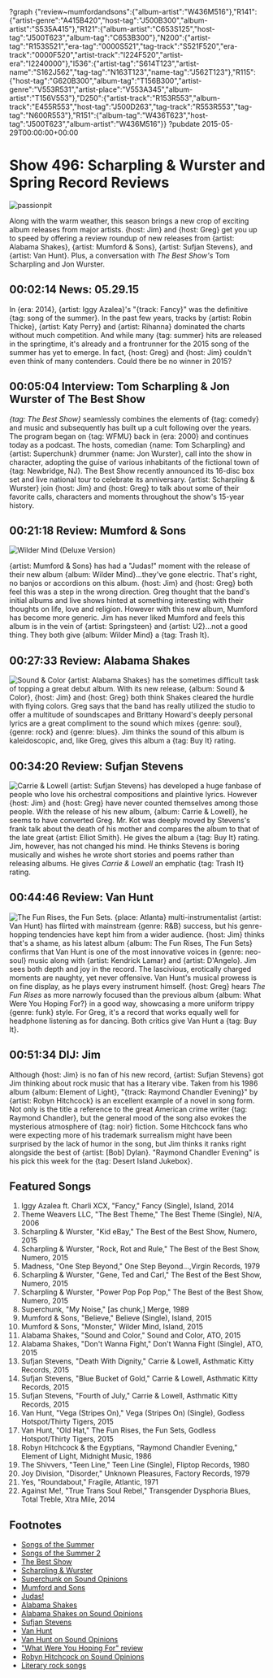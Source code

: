?graph {"review~mumfordandsons":{"album-artist":"W436M516"},"R141":{"artist-genre":"A415B420","host-tag":"J500B300","album-artist":"S535A415"},"R121":{"album-artist":"C653S125","host-tag":"J500T623","album-tag":"C653B300"},"N200":{"artist-tag":"R153S521","era-tag":"0000S521","tag-track":"S521F520","era-track":"0000F520","artist-track":"I224F520","artist-era":"I2240000"},"I536":{"artist-tag":"S614T123","artist-name":"S162J562","tag-tag":"N163T123","name-tag":"J562T123"},"R115":{"host-tag":"G620B300","album-tag":"T156B300","artist-genre":"V553R531","artist-place":"V553A345","album-artist":"T156V553"},"D250":{"artist-track":"R153R553","album-track":"E455R553","host-tag":"J500D263","tag-track":"R553R553","tag-tag":"N600R553"},"R151":{"album-tag":"W436T623","host-tag":"J500T623","album-artist":"W436M516"}}
?pubdate 2015-05-29T00:00:00+00:00

# Show 496: Scharpling & Wurster and Spring Record Reviews

![passionpit](http://sound-images.s3.amazonaws.com/images/2015/recordreview_web.jpg)

Along with the warm weather, this season brings a new crop of exciting album releases from major artists. {host: Jim} and {host: Greg} get you up to speed by offering a review roundup of new releases from {artist: Alabama Shakes}, {artist: Mumford & Sons}, {artist: Sufjan Stevens}, and {artist: Van Hunt}. Plus, a conversation with *The Best Show's* Tom Scharpling and Jon Wurster.

## 00:02:14 News: 05.29.15
In {era: 2014}, {artist: Iggy Azalea}'s "{track: Fancy}" was the definitive {tag: song of the summer}. In the past few years, tracks by {artist: Robin Thicke}, {artist: Katy Perry} and {artist: Rihanna} dominated the charts without much competition. And while many {tag: summer} hits are released in the springtime, it's already and a frontrunner for the 2015 song of the summer has yet to emerge. In fact, {host: Greg} and {host: Jim} couldn't even think of many contenders. Could there be no winner in 2015?

## 00:05:04 Interview: Tom Scharpling & Jon Wurster of The Best Show
*{tag: The Best Show}* seamlessly combines the elements of {tag: comedy} and music and subsequently has built up a cult following over the years. The program began on {tag: WFMU} back in {era: 2000} and continues today as a podcast. The hosts, comedian {name: Tom Scharpling} and {artist: Superchunk} drummer {name: Jon Wurster}, call into the show in character, adopting the guise of various inhabitants of the fictional town of {tag: Newbridge, NJ}. The Best Show recently announced its 16-disc box set and live national tour to celebrate its anniversary. {artist: Scharpling & Wurster} join {host: Jim} and {host: Greg} to talk about some of their favorite calls, characters and moments throughout the show's 15-year history.

## 00:21:18 Review: Mumford & Sons
![Wilder Mind (Deluxe Version)](http://is3.mzstatic.com/image/pf/us/r30/Music3/v4/35/5b/79/355b79f5-2cc0-00ce-bc0b-8c63500d1c40/UMG_cvrart_00602547279422_01_RGB72_1500x1500_15UMGIM12264.600x600-75.jpg "307699986/972212894")

{artist: Mumford & Sons} has had a "Judas!" moment with the release of their new album {album: Wilder Mind}...they've gone electric. That's right, no banjos or accordions on this album. {host: Jim} and {host: Greg} both feel this was a step in the wrong direction. Greg thought that the band's initial albums and live shows hinted at something interesting with their thoughts on life, love and religion. However with this new album, Mumford has become more generic. Jim has never liked Mumford and feels this album is in the vein of {artist: Springsteen} and {artist: U2}...not a good thing. They both give {album: Wilder Mind} a {tag: Trash It}.

## 00:27:33 Review: Alabama Shakes
![Sound & Color](http://is1.mzstatic.com/image/pf/us/r30/Music3/v4/da/f7/a2/daf7a2b2-b6eb-bf23-cd7c-91d2aa3c107e/dj.dahbsgnc.600x600-75.jpg "498509884/963011510")
{artist: Alabama Shakes} has the sometimes difficult task of topping a great debut album. With its new release, {album: Sound & Color}, {host: Jim} and {host: Greg} both think Shakes cleared the hurdle with flying colors. Greg says that the band has really utilized the studio to offer a multitude of soundscapes and Brittany Howard's deeply personal lyrics are a great compliment to the sound which mixes {genre: soul}, {genre: rock} and {genre: blues}. Jim thinks the sound of this album is kaleidoscopic, and, like Greg, gives this album a {tag: Buy It} rating.

## 00:34:20 Review: Sufjan Stevens
![Carrie & Lowell](http://is5.mzstatic.com/image/pf/us/r30/Music5/v4/b9/e8/f0/b9e8f0fc-f38b-364a-7a4b-832856063197/656605609966.600x600-75.jpg "4273404/955572616")
{artist: Sufjan Stevens} has developed a huge fanbase of people who love his orchestral compositions and plaintive lyrics. However {host: Jim} and {host: Greg} have never counted themselves among those people. With the release of his new album, {album: Carrie & Lowell}, he seems to have converted Greg. Mr. Kot was deeply moved by Stevens's frank talk about the death of his mother and compares the album to that of the late great {artist: Elliot Smith}. He gives the album a {tag: Buy It} rating. Jim, however, has not changed his mind. He thinks Stevens is boring musically and wishes he wrote short stories and poems rather than releasing albums. He gives *Carrie & Lowell* an emphatic {tag: Trash It} rating.

## 00:44:46 Review: Van Hunt
![The Fun Rises, the Fun Sets.](http://is4.mzstatic.com/image/pf/us/r30/Music5/v4/f3/b1/d6/f3b1d6cc-4218-5a3b-9a74-e46a3c1033e4/886445045567.600x600-75.jpg "4247226/976512562")
{place: Atlanta} multi-instrumentalist {artist: Van Hunt} has flirted with mainstream {genre: R&B} success, but his genre-hopping tendencies have kept him from a wider audience. {host: Jim} thinks that's a shame, as his latest album {album: The Fun Rises, The Fun Sets} confirms that Van Hunt is one of the most innovative voices in {genre: neo-soul} music along with {artist: Kendrick Lamar} and {artist: D'Angelo}. Jim sees both depth and joy in the record. The lascivious, erotically charged moments are naughty, yet never offensive. Van Hunt's musical prowess is on fine display, as he plays every instrument himself. {host: Greg} hears *The Fun Rises* as more narrowly focused than the previous album {album: What Were You Hoping For?} in a good way, showcasing a more uniform trippy {genre: funk} style. For Greg, it's a record that works equally well for headphone listening as for dancing. Both critics give Van Hunt a {tag: Buy It}.

## 00:51:34 DIJ: Jim
Although {host: Jim} is no fan of his new record, {artist: Sufjan Stevens} got Jim thinking about rock music that has a literary vibe. Taken from his 1986 album {album: Element of Light}, "{track: Raymond Chandler Evening}" by {artist: Robyn Hitchcock} is an excellent example of a novel in song form. Not only is the title a reference to the great American crime writer {tag: Raymond Chandler}, but the general mood of the song also evokes the mysterious atmosphere of {tag: noir} fiction. Some Hitchcock fans who were expecting more of his trademark surrealism might have been surprised by the lack of humor in the song, but Jim thinks it ranks right alongside the best of {artist: [Bob] Dylan}. "Raymond Chandler Evening" is his pick this week for the {tag: Desert Island Jukebox}.

## Featured Songs
1. Iggy Azalea ft. Charli XCX, "Fancy," Fancy (Single), Island, 2014 
1. Theme Weavers LLC, "The Best Theme," The Best Theme (Single), N/A, 2006 
1. Scharpling & Wurster, "Kid eBay," The Best of the Best Show, Numero, 2015 
1. Scharpling & Wurster, "Rock, Rot and Rule," The Best of the Best Show, Numero, 2015 
1. Madness, "One Step Beyond," One Step Beyond…,Virgin Records, 1979 
1. Scharpling & Wurster, "Gene, Ted and Carl," The Best of the Best Show, Numero, 2015 
1. Scharpling & Wurster, "Power Pop Pop Pop," The Best of the Best Show, Numero, 2015 
1. Superchunk, "My Noise," [as chunk,] Merge, 1989 
1. Mumford & Sons, "Believe," Believe (Single), Island, 2015 
1. Mumford & Sons, "Monster," Wilder Mind, Island, 2015 
1. Alabama Shakes, "Sound and Color," Sound and Color, ATO, 2015 
1. Alabama Shakes, "Don't Wanna Fight," Don't Wanna Fight (Single), ATO, 2015 
1. Sufjan Stevens, "Death With Dignity," Carrie & Lowell, Asthmatic Kitty Records, 2015 
1. Sufjan Stevens, "Blue Bucket of Gold," Carrie & Lowell, Asthmatic Kitty Records, 2015 
1. Sufjan Stevens, "Fourth of July," Carrie & Lowell, Asthmatic Kitty Records, 2015
1. Van Hunt, "Vega (Stripes On)," Vega (Stripes On) (Single), Godless Hotspot/Thirty Tigers, 2015 
1. Van Hunt, "Old Hat," The Fun Rises, the Fun Sets, Godless Hotspot/Thirty Tigers, 2015 
1. Robyn Hitchcock & the Egyptians, "Raymond Chandler Evening," Element of Light, Midnight Music, 1986 
1. The Shivvers, "Teen Line," Teen Line (Single), Fliptop Records, 1980 
1. Joy Division, "Disorder," Unknown Pleasures, Factory Records, 1979 
1. Yes, "Roundabout," Fragile, Atlantic, 1971 
1. Against Me!, "True Trans Soul Rebel," Transgender Dysphoria Blues, Total Treble, Xtra Mile, 2014 


## Footnotes
- [Songs of the Summer](http://uproxx.com/music/2014/05/song-of-the-summer-every-year/)
- [Songs of the Summer 2](http://www.vulture.com/2011/06/the_last_twenty_years_of_the_s.html)
- [The Best Show](http://thebestshow.net/)
- [Scharpling & Wurster](http://scharplingandwurster.com/)
- [Superchunk on Sound Opinions](http://www.soundopinions.org/show/269/)
- [Mumford and Sons](http://www.mumfordandsons.com/)
- [Judas!](https://www.youtube.com/watch?v=0ntAPh4AC-c)
- [Alabama Shakes](http://www.alabamashakes.com/)
- [Alabama Shakes on Sound Opinions](http://www.soundopinions.org/show/333/)
- [Sufjan Stevens](http://music.sufjan.com/)
- [Van Hunt](http://vanhunt.com/)
- [Van Hunt on Sound Opinions](/show/344/)
- ["What Were You Hoping For" review](/show/307/#vanhunt)
- [Robyn Hitchcock on Sound Opinions](/show/59)
- [Literary rock songs](/show/176)
